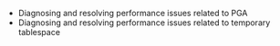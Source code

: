 
* Diagnosing and resolving performance issues related to PGA
* Diagnosing and resolving performance issues related to temporary tablespace